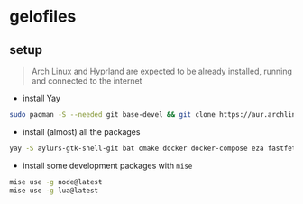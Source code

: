 # gelofiles

## setup

> Arch Linux and Hyprland are expected to be already installed, running and connected to the internet

- install Yay

```bash
sudo pacman -S --needed git base-devel && git clone https://aur.archlinux.org/yay.git && cd yay && makepkg -si
```

- install (almost) all the packages

```bash
yay -S aylurs-gtk-shell-git bat cmake docker docker-compose eza fastfetch firefox flatpak fzf gcc gopass hyprlock hyprpaper hyprshot jdk-openjdk kitty make maven mise nemo nvim obsidian spotify-launcher starship tomcat9 unzip waybar zsh
```

- install some development packages with `mise`

```bash
mise use -g node@latest
mise use -g lua@latest
```
